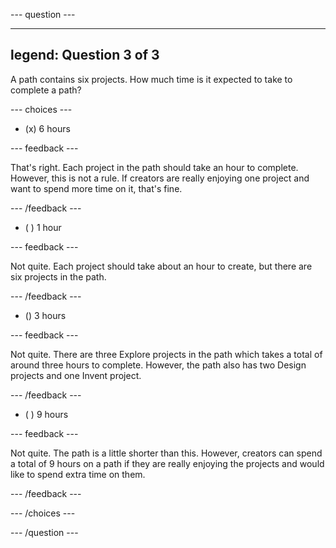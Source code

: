 --- question ---

---
legend: Question 3 of 3
---

A path contains six projects. How much time is it expected to take to complete a path? 

--- choices ---

- (x) 6 hours

 --- feedback ---

That's right. Each project in the path should take an hour to complete. However, this is not a rule. If creators are really enjoying one project and want to spend more time on it, that's fine. 

 --- /feedback ---

- ( ) 1 hour

 --- feedback ---

Not quite. Each project should take about an hour to create, but there are six projects in the path. 

 --- /feedback ---

- () 3 hours

 --- feedback ---

Not quite. There are three Explore projects in the path which takes a total of around three hours to complete. However, the path also has two Design projects and one Invent project.

 --- /feedback ---

- ( ) 9 hours

 --- feedback ---

Not quite. The path is a little shorter than this. However, creators can spend a total of 9 hours on a path if they are really enjoying the projects and would like to spend extra time on them. 

 --- /feedback ---

--- /choices ---

--- /question ---
